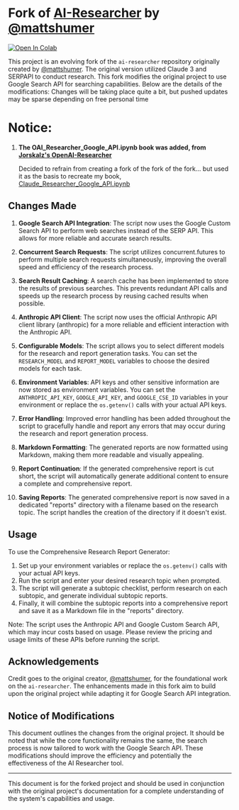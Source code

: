 # Fork of [AI-Researcher](https://github.com/mshumer/ai-researcher) by [@mattshumer](https://github.com/mshumer)
[![Open In Colab](https://colab.research.google.com/assets/colab-badge.svg)](https://colab.research.google.com/drive/1G6GA2Od-x_cf-xt0B5jOz0Me-bBAsXVz?usp=sharing)

This project is an evolving fork of the `ai-researcher` repository originally created by [@mattshumer](https://github.com/mshumer). The original version utilized Claude 3 and SERPAPI to conduct research. This fork modifies the original project to use Google Search API for searching capabilities. Below are the details of the modifications:
Changes will be taking place quite a bit, but pushed updates may be sparse depending on free personal time

# Notice:
1. **The OAI_Researcher_Google_API.ipynb book was added, from [Jorskalz's OpenAI-Researcher](https://github.com/joriskalz/ai-researcher)**
   
   Decided to refrain from creating a fork of the fork of the fork... but used it as the basis to recreate my book, [Claude_Researcher_Google_API.ipynb](https://github.com/Binxly/ai-researcher/blob/main/Claude_Researcher_Google_API.ipynb)
   
## Changes Made

1. **Google Search API Integration**: The script now uses the Google Custom Search API to perform web searches instead of the SERP API. This allows for more reliable and accurate search results.

2. **Concurrent Search Requests**: The script utilizes concurrent.futures to perform multiple search requests simultaneously, improving the overall speed and efficiency of the research process.

3. **Search Result Caching**: A search cache has been implemented to store the results of previous searches. This prevents redundant API calls and speeds up the research process by reusing cached results when possible.

4. **Anthropic API Client**: The script now uses the official Anthropic API client library (anthropic) for a more reliable and efficient interaction with the Anthropic API.

5. **Configurable Models**: The script allows you to select different models for the research and report generation tasks. You can set the `RESEARCH_MODEL` and `REPORT_MODEL` variables to choose the desired models for each task.

6. **Environment Variables**: API keys and other sensitive information are now stored as environment variables. You can set the `ANTHROPIC_API_KEY`, `GOOGLE_API_KEY`, and `GOOGLE_CSE_ID` variables in your environment or replace the `os.getenv()` calls with your actual API keys.

7. **Error Handling**: Improved error handling has been added throughout the script to gracefully handle and report any errors that may occur during the research and report generation process.

8. **Markdown Formatting**: The generated reports are now formatted using Markdown, making them more readable and visually appealing.

9. **Report Continuation**: If the generated comprehensive report is cut short, the script will automatically generate additional content to ensure a complete and comprehensive report.

10. **Saving Reports**: The generated comprehensive report is now saved in a dedicated "reports" directory with a filename based on the research topic. The script handles the creation of the directory if it doesn't exist.

## Usage

To use the Comprehensive Research Report Generator:

1. Set up your environment variables or replace the `os.getenv()` calls with your actual API keys.
2. Run the script and enter your desired research topic when prompted.
3. The script will generate a subtopic checklist, perform research on each subtopic, and generate individual subtopic reports.
4. Finally, it will combine the subtopic reports into a comprehensive report and save it as a Markdown file in the "reports" directory.

Note: The script uses the Anthropic API and Google Custom Search API, which may incur costs based on usage. Please review the pricing and usage limits of these APIs before running the script.

## Acknowledgements

Credit goes to the original creator, [@mattshumer](https://github.com/mshumer), for the foundational work on the `ai-researcher`. The enhancements made in this fork aim to build upon the original project while adapting it for Google Search API integration.

## Notice of Modifications

This document outlines the changes from the original project. It should be noted that while the core functionality remains the same, the search process is now tailored to work with the Google Search API. These modifications should improve the efficiency and potentially the effectiveness of the AI Researcher tool.

---
This document is for the forked project and should be used in conjunction with the original project's documentation for a complete understanding of the system's capabilities and usage.
